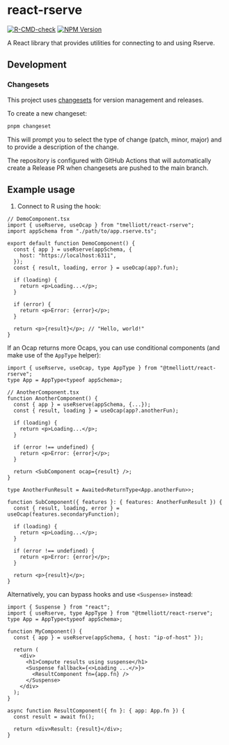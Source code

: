 # react-rserve

[![R-CMD-check](https://github.com/tmelliott/react-rserve/actions/workflows/ci.yml/badge.svg)](https://github.com/tmelliott/react-rserve/actions/workflows/ci.yml)
[![NPM Version](https://img.shields.io/npm/v/@tmelliott/react-rserve)](https://www.npmjs.com/package/@tmelliott/react-rserve)

A React library that provides utilities for connecting to and using Rserve.

## Development

### Changesets

This project uses [changesets](https://github.com/changesets/changesets) for version management and releases.

To create a new changeset:

```bash
pnpm changeset
```

This will prompt you to select the type of change (patch, minor, major) and to provide a description of the change.

The repository is configured with GitHub Actions that will automatically create a Release PR when changesets are pushed to the main branch.

## Example usage

1. Connect to R using the hook:

```tsx
// DemoComponent.tsx
import { useRserve, useOcap } from "tmelliott/react-rserve";
import appSchema from "./path/to/app.rserve.ts";

export default function DemoComponent() {
  const { app } = useRserve(appSchema, {
    host: "https://localhost:6311",
  });
  const { result, loading, error } = useOcap(app?.fun);

  if (loading) {
    return <p>Loading...</p>;
  }

  if (error) {
    return <p>Error: {error}</p>;
  }

  return <p>{result}</p>; // "Hello, world!"
}
```

If an Ocap returns more Ocaps, you can use conditional components (and make use of the `AppType` helper):

```tsx
import { useRserve, useOcap, type AppType } from "@tmelliott/react-rserve";
type App = AppType<typeof appSchema>;

// AnotherComponent.tsx
function AnotherComponent() {
  const { app } = useRserve(appSchema, {...});
  const { result, loading } = useOcap(app?.anotherFun);

  if (loading) {
    return <p>Loading...</p>;
  }

  if (error !== undefined) {
    return <p>Error: {error}</p>;
  }

  return <SubComponent ocap={result} />;
}

type AnotherFunResult = Awaited<ReturnType<App.anotherFun>>;

function SubComponent({ features }: { features: AnotherFunResult }) {
  const { result, loading, error } = useOcap(features.secondaryFunction);

  if (loading) {
    return <p>Loading...</p>;
  }

  if (error !== undefined) {
    return <p>Error: {error}</p>;
  }

  return <p>{result}</p>;
}
```

Alternatively, you can bypass hooks and use `<Suspense>` instead:

```tsx
import { Suspense } from "react";
import { useRserve, type AppType } from "@tmelliott/react-rserve";
type App = AppType<typeof appSchema>;

function MyComponent() {
  const { app } = useRserve(appSchema, { host: "ip-of-host" });

  return (
    <div>
      <h1>Compute results using suspense</h1>
      <Suspense fallback={<>Loading ...</>}>
        <ResultComponent fn={app.fn} />
      </Suspense>
    </div>
  );
}

async function ResultComponent({ fn }: { app: App.fn }) {
  const result = await fn();

  return <div>Result: {result}</div>;
}
```
